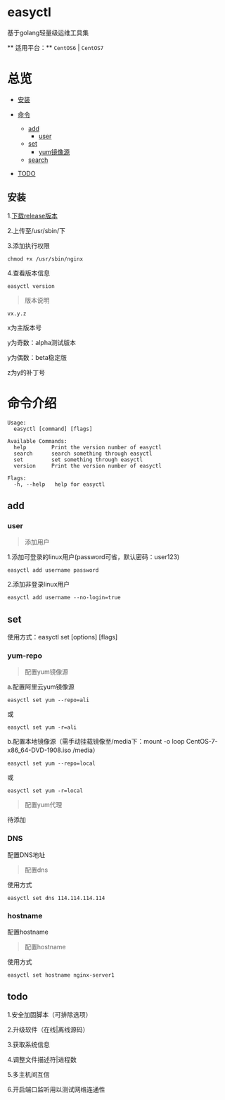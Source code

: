 # easyctl

基于golang轻量级运维工具集

** 适用平台：** `CentOS6` | `CentOS7`

# 总览

- [安装](#安装)

- [命令]()
  * [add](#add)
    * [user](#user)
  * [set](#set)
    * [yum镜像源](#yum-repo)
  * [search](#search)
- [TODO](#todo)
## 安装

1.[下载release版本]()

2.上传至/usr/sbin/下

3.添加执行权限

    chmod +x /usr/sbin/nginx
    
4.查看版本信息

    easyctl version
    
> 版本说明

    vx.y.z

x为主版本号

y为奇数：alpha测试版本

y为偶数：beta稳定版

z为y的补丁号

# 命令介绍

    Usage:
      easyctl [command] [flags]
    
    Available Commands:
      help        Print the version number of easyctl
      search      search something through easyctl
      set         set something through easyctl
      version     Print the version number of easyctl
    
    Flags:
      -h, --help   help for easyctl

## add

### user

> 添加用户

1.添加可登录的linux用户(password可省，默认密码：user123)

    easyctl add username password
    
2.添加非登录linux用户

    easyctl add username --no-login=true

## set

使用方式：easyctl set [options] [flags] 

### yum-repo

> 配置yum镜像源

a.配置阿里云yum镜像源

    easyctl set yum --repo=ali
    
或

    easyctl set yum -r=ali
    
b.配置本地镜像源（需手动挂载镜像至/media下：mount -o loop CentOS-7-x86_64-DVD-1908.iso /media）


    easyctl set yum --repo=local
    
或

    easyctl set yum -r=local
 
> 配置yum代理

待添加
    
### DNS
    
配置DNS地址

> 配置dns

使用方式

    easyctl set dns 114.114.114.114

### hostname

配置hostname

> 配置hostname

使用方式

    easyctl set hostname nginx-server1
    
## todo

1.安全加固脚本（可排除选项）

2.升级软件（在线|离线源码）

3.获取系统信息

4.调整文件描述符|进程数

5.多主机间互信

6.开启端口监听用以测试网络连通性
  
